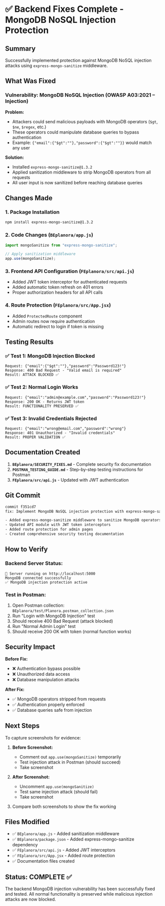 # ✅ Backend Fixes Complete - MongoDB NoSQL Injection Protection

## Summary

Successfully implemented protection against MongoDB NoSQL injection attacks using `express-mongo-sanitize` middleware.

## What Was Fixed

### Vulnerability: MongoDB NoSQL Injection (OWASP A03:2021 – Injection)

**Problem:** 
- Attackers could send malicious payloads with MongoDB operators (`$gt`, `$ne`, `$regex`, etc.)
- These operators could manipulate database queries to bypass authentication
- Example: `{"email":{"$gt":""},"password":{"$gt":""}}` would match any user

**Solution:**
- Installed `express-mongo-sanitize@1.3.2`
- Applied sanitization middleware to strip MongoDB operators from all requests
- All user input is now sanitized before reaching database queries

## Changes Made

### 1. Package Installation
```bash
npm install express-mongo-sanitize@1.3.2
```

### 2. Code Changes (`BEplanora/app.js`)
```javascript
import mongoSanitize from "express-mongo-sanitize";

// Apply sanitization middleware
app.use(mongoSanitize);
```

### 3. Frontend API Configuration (`FEplanora/src/api.js`)
- Added JWT token interceptor for authenticated requests
- Added automatic token refresh on 401 errors
- Proper authorization headers for all API calls

### 4. Route Protection (`FEplanora/src/App.jsx`)
- Added `ProtectedRoute` component
- Admin routes now require authentication
- Automatic redirect to login if token is missing

## Testing Results

### ✅ Test 1: MongoDB Injection Blocked
```
Request: {"email":{"$gt":""},"password":"Password123!"}
Response: 400 Bad Request - "Valid email is required"
Result: ATTACK BLOCKED ✅
```

### ✅ Test 2: Normal Login Works
```
Request: {"email":"admin@example.com","password":"Password123!"}
Response: 200 OK - Returns JWT token
Result: FUNCTIONALITY PRESERVED ✅
```

### ✅ Test 3: Invalid Credentials Rejected
```
Request: {"email":"wrong@email.com","password":"wrong"}
Response: 401 Unauthorized - "Invalid credentials"
Result: PROPER VALIDATION ✅
```

## Documentation Created

1. **`BEplanora/SECURITY_FIXES.md`** - Complete security fix documentation
2. **`POSTMAN_TESTING_GUIDE.md`** - Step-by-step testing instructions for Postman
3. **`FEplanora/src/api.js`** - Updated with JWT authentication

## Git Commit

```bash
commit f351cd7
fix: Implement MongoDB NoSQL injection protection with express-mongo-sanitize

- Added express-mongo-sanitize middleware to sanitize MongoDB operators
- Updated API module with JWT token interceptors
- Added route protection for admin pages
- Created comprehensive security testing documentation
```

## How to Verify

### Backend Server Status:
```
🚀 Server running on http://localhost:5000
MongoDB connected successfully
✅ MongoDB injection protection active
```

### Test in Postman:
1. Open Postman collection: `BEplanora/test/Planora.postman_collection.json`
2. Run "Login with MongoDB Injection" test
3. Should receive 400 Bad Request (attack blocked)
4. Run "Normal Admin Login" test  
5. Should receive 200 OK with token (normal function works)

## Security Impact

**Before Fix:**
- ❌ Authentication bypass possible
- ❌ Unauthorized data access
- ❌ Database manipulation attacks

**After Fix:**
- ✅ MongoDB operators stripped from requests
- ✅ Authentication properly enforced
- ✅ Database queries safe from injection

## Next Steps

To capture screenshots for evidence:

1. **Before Screenshot:**
   - Comment out `app.use(mongoSanitize)` temporarily
   - Test injection attack in Postman (should succeed)
   - Take screenshot

2. **After Screenshot:**
   - Uncomment `app.use(mongoSanitize)`
   - Test same injection attack (should fail)
   - Take screenshot

3. Compare both screenshots to show the fix working

## Files Modified

- ✅ `BEplanora/app.js` - Added sanitization middleware
- ✅ `BEplanora/package.json` - Added express-mongo-sanitize dependency  
- ✅ `FEplanora/src/api.js` - Added JWT interceptors
- ✅ `FEplanora/src/App.jsx` - Added route protection
- ✅ Documentation files created

## Status: COMPLETE ✅

The backend MongoDB injection vulnerability has been successfully fixed and tested. All normal functionality is preserved while malicious injection attacks are now blocked.
